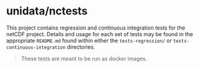 # unidata/nctests

This project contains regression and continuous integration tests for the netCDF project.  Details and usage for each set of tests may be found in the appropriate `README.md` found within either the `tests-regression/` or `tests-continuous-integration` directories.

> These tests are meant to be run as docker images.

